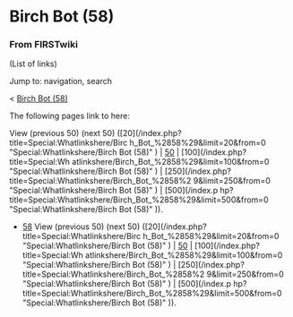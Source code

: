 
# Birch Bot (58)

### From FIRSTwiki

(List of links)

Jump to: navigation, search

&lt; [Birch Bot (58)](/index.php?title=Birch_Bot_%2858%29&redirect=no "Birch
Bot \(58\)" )  

The following pages link to here:

View (previous 50) (next 50) ([20](/index.php?title=Special:Whatlinkshere/Birc
h_Bot_%2858%29&limit=20&from=0 "Special:Whatlinkshere/Birch Bot \(58\)" ) |
[50](/index.php?title=Special:Whatlinkshere/Birch_Bot_%2858%29&limit=50&from=0
"Special:Whatlinkshere/Birch Bot \(58\)" ) | [100](/index.php?title=Special:Wh
atlinkshere/Birch_Bot_%2858%29&limit=100&from=0 "Special:Whatlinkshere/Birch
Bot \(58\)" ) | [250](/index.php?title=Special:Whatlinkshere/Birch_Bot_%2858%2
9&limit=250&from=0 "Special:Whatlinkshere/Birch Bot \(58\)" ) | [500](/index.p
hp?title=Special:Whatlinkshere/Birch_Bot_%2858%29&limit=500&from=0
"Special:Whatlinkshere/Birch Bot \(58\)" )).

  * [58](58 "58" )
View (previous 50) (next 50) ([20](/index.php?title=Special:Whatlinkshere/Birc
h_Bot_%2858%29&limit=20&from=0 "Special:Whatlinkshere/Birch Bot \(58\)" ) |
[50](/index.php?title=Special:Whatlinkshere/Birch_Bot_%2858%29&limit=50&from=0
"Special:Whatlinkshere/Birch Bot \(58\)" ) | [100](/index.php?title=Special:Wh
atlinkshere/Birch_Bot_%2858%29&limit=100&from=0 "Special:Whatlinkshere/Birch
Bot \(58\)" ) | [250](/index.php?title=Special:Whatlinkshere/Birch_Bot_%2858%2
9&limit=250&from=0 "Special:Whatlinkshere/Birch Bot \(58\)" ) | [500](/index.p
hp?title=Special:Whatlinkshere/Birch_Bot_%2858%29&limit=500&from=0
"Special:Whatlinkshere/Birch Bot \(58\)" )).


